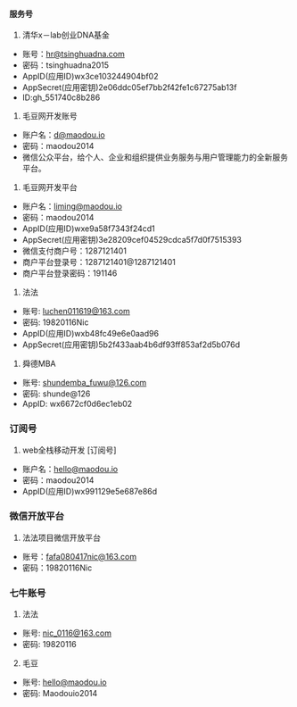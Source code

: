 #### 服务号

1. 清华x－lab创业DNA基金
 -  账号：hr@tsinghuadna.com
 -  密码：tsinghuadna2015
 -  AppID(应用ID)wx3ce103244904bf02
 -  AppSecret(应用密钥)2e06ddc05ef7bb2f42fe1c67275ab13f
 -  ID:gh_551740c8b286
1. 毛豆网开发账号
 -  账户名：d@maodou.io
 -  密码：maodou2014
 -  微信公众平台，给个人、企业和组织提供业务服务与用户管理能力的全新服务平台。
1. 毛豆网开发平台
 -  账户名：liming@maodou.io
 -  密码：maodou2014
 -  AppID(应用ID)wxe9a58f7343f24cd1
 -  AppSecret(应用密钥)3e28209cef04529cdca5f7d0f7515393
 -  微信支付商户号：1287121401
 -  商户平台登录号：1287121401@1287121401
 -  商户平台登录密码：191146

1. 法法
 - 账号: luchen011619@163.com
 - 密码: 19820116Nic
 -  AppID(应用ID)wxb48fc49e6e0aad96
 -  AppSecret(应用密钥)5b2f433aab4b6df93ff853af2d5b076d

1. 舜德MBA
  - 账号: shundemba_fuwu@126.com
  - 密码: shunde@126
  - AppID: wx6672cf0d6ec1eb02

### 订阅号
1. web全栈移动开发 [订阅号]
 - 账户名：hello@maodou.io
 - 密码：maodou2014
 - AppID(应用ID)wx991129e5e687e86d

### 微信开放平台
1. 法法项目微信开放平台
  - 账号：fafa080417nic@163.com
  - 密码：19820116Nic

### 七牛账号
1. 法法
  - 账号: nic_0116@163.com
  - 密码: 19820116

2. 毛豆
  - 账号: hello@maodou.io
  - 密码: Maodouio2014
